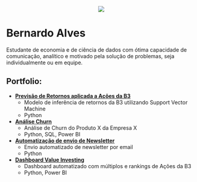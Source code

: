 <p align="center">
<img src= "https://user-images.githubusercontent.com/76501426/125814845-eee7bc68-a020-4319-8730-5285f350d84f.png">
<p/>

# Bernardo Alves
  Estudante de economia e de ciência de dados com ótima capacidade de comunicação, analítico e motivado pela solução de problemas, seja individualmente ou em equipe.
  
  
  
## Portfolio:


* <a href="https://github.com/bmalves/DSPortfolio"> **Previsão de Retornos aplicada a Ações da  B3** </a>
  * Modelo de inferência de retornos da B3 utilizando Support Vector Machine
  * Python
* <a href="https://github.com/bmalves/DSPortfolio"> **Análise Churn** </a>
  * Análise de Churn do Produto X da Empresa X
  * Python, SQL, Power BI
* <a href="https://github.com/bmalves/DSPortfolio"> **Automatização de envio de Newsletter** </a>
  * Envio automatizado de newsletter por email
  * Python
* <a href="https://github.com/bmalves/DSPortfolio"> **Dashboard Value Investing** </a>
  * Dashboard automatizado com múltiplos e rankings de Ações da B3
  * Python, Power BI
